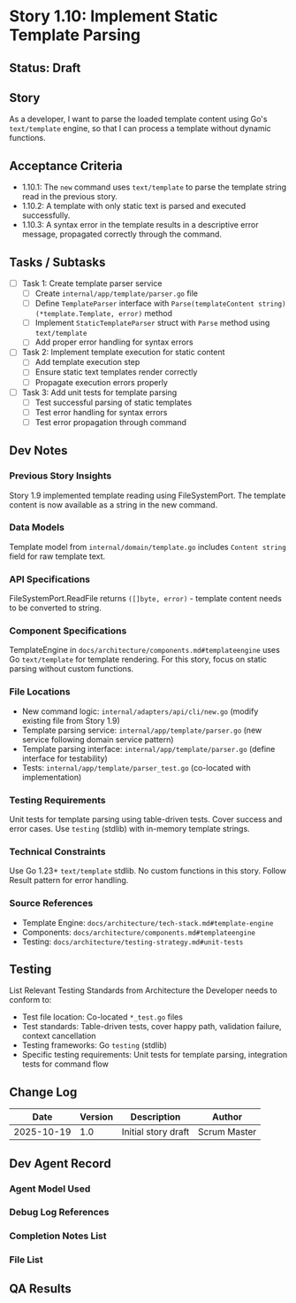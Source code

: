 # Story 1.10: Implement Static Template Parsing

## Status: Draft

## Story

As a developer,
I want to parse the loaded template content using Go's `text/template` engine,
so that I can process a template without dynamic functions.

## Acceptance Criteria

- 1.10.1: The `new` command uses `text/template` to parse the template string read in the previous story.
- 1.10.2: A template with only static text is parsed and executed successfully.
- 1.10.3: A syntax error in the template results in a descriptive error message, propagated correctly through the command.

## Tasks / Subtasks

- [ ] Task 1: Create template parser service
  - [ ] Create `internal/app/template/parser.go` file
  - [ ] Define `TemplateParser` interface with `Parse(templateContent string) (*template.Template, error)` method
  - [ ] Implement `StaticTemplateParser` struct with `Parse` method using `text/template`
  - [ ] Add proper error handling for syntax errors
- [ ] Task 2: Implement template execution for static content
  - [ ] Add template execution step
  - [ ] Ensure static text templates render correctly
  - [ ] Propagate execution errors properly
- [ ] Task 3: Add unit tests for template parsing
  - [ ] Test successful parsing of static templates
  - [ ] Test error handling for syntax errors
  - [ ] Test error propagation through command

## Dev Notes

### Previous Story Insights

Story 1.9 implemented template reading using FileSystemPort. The template content is now available as a string in the new command.

### Data Models

Template model from `internal/domain/template.go` includes `Content string` field for raw template text.

### API Specifications

FileSystemPort.ReadFile returns `([]byte, error)` - template content needs to be converted to string.

### Component Specifications

TemplateEngine in `docs/architecture/components.md#templateengine` uses Go `text/template` for template rendering. For this story, focus on static parsing without custom functions.

### File Locations

- New command logic: `internal/adapters/api/cli/new.go` (modify existing file from Story 1.9)
- Template parsing service: `internal/app/template/parser.go` (new service following domain service pattern)
- Template parsing interface: `internal/app/template/parser.go` (define interface for testability)
- Tests: `internal/app/template/parser_test.go` (co-located with implementation)

### Testing Requirements

Unit tests for template parsing using table-driven tests. Cover success and error cases. Use `testing` (stdlib) with in-memory template strings.

### Technical Constraints

Use Go 1.23+ `text/template` stdlib. No custom functions in this story. Follow Result pattern for error handling.

### Source References

- Template Engine: `docs/architecture/tech-stack.md#template-engine`
- Components: `docs/architecture/components.md#templateengine`
- Testing: `docs/architecture/testing-strategy.md#unit-tests`

## Testing

List Relevant Testing Standards from Architecture the Developer needs to conform to:

- Test file location: Co-located `*_test.go` files
- Test standards: Table-driven tests, cover happy path, validation failure, context cancellation
- Testing frameworks: Go `testing` (stdlib)
- Specific testing requirements: Unit tests for template parsing, integration tests for command flow

## Change Log

| Date       | Version | Description          | Author      |
| ---------- | ------- | -------------------- | ----------- |
| 2025-10-19 | 1.0     | Initial story draft  | Scrum Master |

## Dev Agent Record

### Agent Model Used

### Debug Log References

### Completion Notes List

### File List

## QA Results
